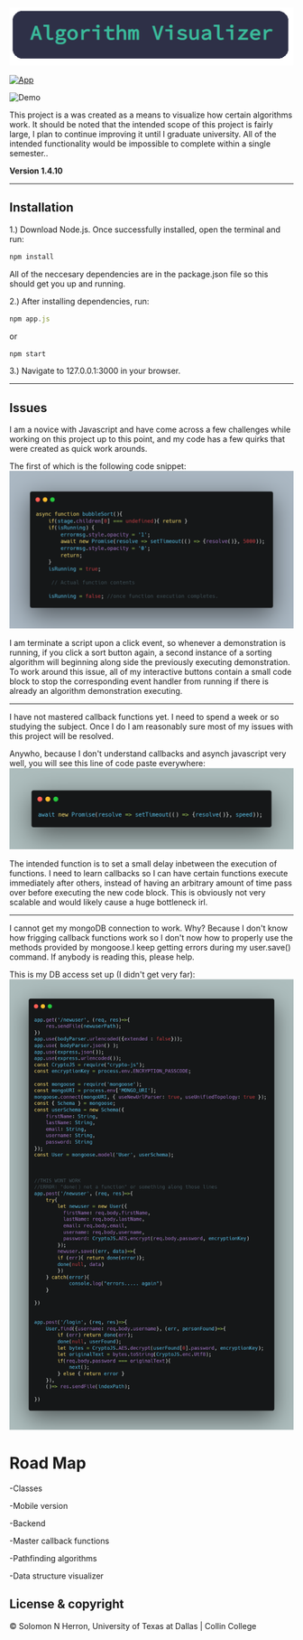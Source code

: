 ![logo](/docs/logo.png)

[![App](https://img.shields.io/badge/Live%20App-heroku-purple?style=for-the-badge)](http://algorithm-visualizersh.azurewebsites.com/) 

![Demo](/docs/project-demo.gif)

This project is a was created as a means to visualize how certain algorithms work. It should be noted that the intended scope of this project is fairly large, I plan to continue improving it until I graduate university. All of the intended functionality would be impossible to complete within a single semester.. 

**Version 1.4.10**
___
## Installation
1.) Download Node.js. Once successfully installed, open the terminal and run: 
```javascript
npm install
```
All of the neccesary dependencies are in the package.json file so this should get you up and running.

2.) After installing dependencies,  run:
```javascript
npm app.js
```
or
```javascript
npm start
```
3.) Navigate to 127.0.0.1:3000 in your browser.
___
## Issues


I am a novice with Javascript and have come across a few challenges while working on this project up to this point, and my code has a few quirks that were created as quick work arounds.

The first of which is the following code snippet:
![code snippit](/docs/blocking.png)

I am terminate a script upon a click event, so whenever a demonstration is running, if you click a sort button again, a second instance of a sorting algorithm will beginning along side the previously executing demonstration. To work around this issue, all of my interactive buttons contain a small code block to stop the corresponding event handler from running if there is already an algorithm demonstration executing. 
___
I have not mastered callback functions yet. I need to spend a week or so studying the subject. Once I do I am reasonably sure most of my issues with this project will be resolved. 

Anywho, because I don't understand callbacks and asynch javascript very well, you will see this line of code paste everywhere:
![code snippit](/docs/callback.png)

The intended  function is to set a small delay inbetween the execution of functions. I need to learn callbacks so I can have certain functions execute immediately after others, instead of having an arbitrary amount of time pass over before executing the new code block. This is obviously not very scalable and would likely cause a huge bottleneck irl.

___
I cannot get my mongoDB connection to work. Why? Because I don't know how frigging callback functions work so I don't now how to properly use the methods provided by mongoose.I keep getting errors during my user.save() command. If anybody is reading this, please help.

This is my DB access set up (I didn't get very far): 
![code snippit](/docs/brokenLogin.png)

# Road Map
-Classes

-Mobile version

-Backend

-Master callback functions

-Pathfinding algorithms

-Data structure visualizer

## License & copyright
© Solomon N Herron, University of Texas at Dallas | Collin College

